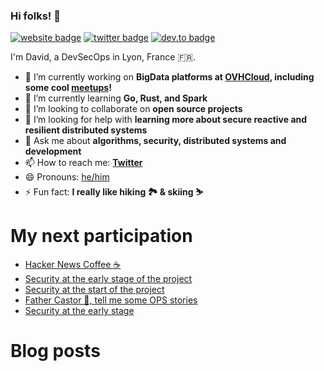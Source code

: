 ### Hi folks! 👋

[![website badge](https://img.shields.io/badge/website-david.aparicio.eu-yellow?style=flat-square)](https://david.aparicio.eu)
[![twitter badge](https://img.shields.io/badge/twitter-@dadideo-blue?style=flat-square&logo=twitter)](https://twitter.com/dadideo)
[![dev.to badge](https://img.shields.io/badge/dev.to-davidaparicio-black?style=flat-square&logo=dev.to)](https://dev.to/davidaparicio)

I'm David, a DevSecOps in Lyon, France 🇫🇷.

- 🔭 I’m currently working on **BigData platforms at [OVHCloud](https://www.ovhcloud.com), including some cool [meetups](https://gitlab.com/davidaparicio)!**
- 🌱 I’m currently learning **Go, Rust, and Spark**
- 👯 I’m looking to collaborate on **open source projects**
- 🤔 I’m looking for help with **learning more about secure reactive and resilient distributed systems**
- 💬 Ask me about **algorithms, security, distributed systems and development**
- 📫 How to reach me: **[Twitter](https://twitter.com/dadideo)**
- 😄 Pronouns: [he/him](https://pronoun.is/they)
- ⚡ Fun fact: **I really like hiking 🏞 & skiing ⛷**

# My next participation
<!-- EVENT-LIST:START -->
- [Hacker News Coffee ☕](https://davidaparicio.gitlab.io/website/talk/hacker-news-coffee/)
- [Security at the early stage of the project](https://davidaparicio.gitlab.io/website/talk/security-at-the-early-stage-of-the-project/)
- [Security at the start of the project](https://davidaparicio.gitlab.io/website/talk/security-at-the-start-of-the-project/)
- [Father Castor 🐻, tell me some OPS stories](https://davidaparicio.gitlab.io/website/talk/father-castor-tell-me-some-ops-stories/)
- [Security at the early stage](https://davidaparicio.gitlab.io/website/talk/security-at-the-early-stage/)
<!-- EVENT-LIST:END -->

# Blog posts
<!-- BLOG-POST-LIST:START -->
<!-- BLOG-POST-LIST:END -->